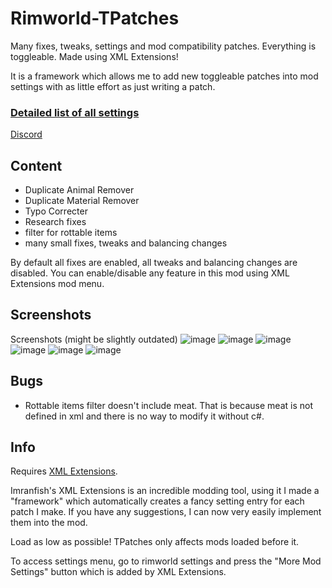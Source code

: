 # Rimworld-TPatches
Many fixes, tweaks, settings and mod compatibility patches. Everything is toggleable. Made using XML Extensions!

It is a framework which allows me to add new toggleable patches into mod settings with as little effort as just writing a patch.

### [Detailed list of all settings](https://docs.google.com/spreadsheets/d/1nhq6maAQgqy5VEXBN_rNa-neVqVlNxartAt38_Km4TA/edit?usp=sharing)

[Discord](https://discord.gg/dcVj4b5VwJ)


## Content
- Duplicate Animal Remover
- Duplicate Material Remover
- Typo Correcter
- Research fixes
- filter for rottable items
- many small fixes, tweaks and balancing changes

By default all fixes are enabled, all tweaks and balancing changes are disabled. You can enable/disable any feature in this mod using XML Extensions mod menu.

## Screenshots
Screenshots (might be slightly outdated)
![image](https://user-images.githubusercontent.com/76593873/140619025-2ab37e31-435d-497a-989b-64e57a303b81.png)
![image](https://user-images.githubusercontent.com/76593873/140619057-b614c063-f10b-44d4-b01a-4a9399c6bc86.png)
![image](https://user-images.githubusercontent.com/76593873/140619072-45d298b6-6045-4187-a839-88d55dfb6b06.png)
![image](https://user-images.githubusercontent.com/76593873/140619086-51164aa5-1ced-4018-abd9-a5521a38f88b.png)
![image](https://user-images.githubusercontent.com/76593873/137011197-77af973f-c791-46d1-a3c3-a63ec137c729.png)
![image](https://user-images.githubusercontent.com/76593873/137011210-e827b089-c395-4ee0-89d2-b28c49110538.png)

## Bugs
- Rottable items filter doesn't include meat. That is because meat is not defined in xml and there is no way to modify it without c#.

## Info
Requires [XML Extensions](https://steamcommunity.com/sharedfiles/filedetails/?id=2574315206).

Imranfish's XML Extensions is an incredible modding tool, using it I made a "framework" which automatically creates a fancy setting entry for each patch I make. If you have any suggestions, I can now very easily implement them into the mod.


Load as low as possible! TPatches only affects mods loaded before it.

To access settings menu, go to rimworld settings and press the "More Mod Settings" button which is added by XML Extensions.
